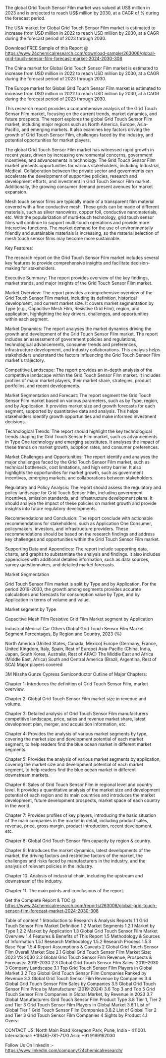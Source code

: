 The global Grid Touch Sensor Film market was valued at US$ million in 2023 and is projected to reach US$ million by 2030, at a CAGR of % during the forecast period.

The USA market for Global Grid Touch Sensor Film market is estimated to increase from USD million in 2022 to reach USD million by 2030, at a CAGR during the forecast period of 2023 through 2030.

Download FREE Sample of this Report @ https://www.24chemicalresearch.com/download-sample/263006/global-grid-touch-sensor-film-forecast-market-2024-2030-308

The China market for Global Grid Touch Sensor Film market is estimated to increase from USD million in 2022 to reach USD million by 2030, at a CAGR during the forecast period of 2023 through 2030.

The Europe market for Global Grid Touch Sensor Film market is estimated to increase from USD million in 2022 to reach USD million by 2030, at a CAGR during the forecast period of 2023 through 2030.

This research report provides a comprehensive analysis of the Grid Touch Sensor Film market, focusing on the current trends, market dynamics, and future prospects. The report explores the global Grid Touch Sensor Film market, including major regions such as North America, Europe, Asia-Pacific, and emerging markets. It also examines key factors driving the growth of Grid Touch Sensor Film, challenges faced by the industry, and potential opportunities for market players.

The global Grid Touch Sensor Film market has witnessed rapid growth in recent years, driven by increasing environmental concerns, government incentives, and advancements in technology. The Grid Touch Sensor Film market presents opportunities for various stakeholders, including Industrial, Medical. Collaboration between the private sector and governments can accelerate the development of supportive policies, research and development efforts, and investment in Grid Touch Sensor Film market. Additionally, the growing consumer demand present avenues for market expansion.

Mesh touch sensor films are typically made of a transparent film material covered with a fine conductive mesh. These grids can be made of different materials, such as silver nanowires, copper foil, conductive nanomaterials, etc. With the popularization of multi-touch technology, grid touch sensor films will continue to support multi-touch operations and provide more interactive functions. The market demand for the use of environmentally friendly and sustainable materials is increasing, so the material selection of mesh touch sensor films may become more sustainable.

Key Features:

The research report on the Grid Touch Sensor Film market includes several key features to provide comprehensive insights and facilitate decision-making for stakeholders.

Executive Summary: The report provides overview of the key findings, market trends, and major insights of the Grid Touch Sensor Film market.

Market Overview: The report provides a comprehensive overview of the Grid Touch Sensor Film market, including its definition, historical development, and current market size. It covers market segmentation by Type (e.g., Capacitive Mesh Film, Resistive Grid Film), region, and application, highlighting the key drivers, challenges, and opportunities within each segment.

Market Dynamics: The report analyses the market dynamics driving the growth and development of the Grid Touch Sensor Film market. The report includes an assessment of government policies and regulations, technological advancements, consumer trends and preferences, infrastructure development, and industry collaborations. This analysis helps stakeholders understand the factors influencing the Grid Touch Sensor Film market's trajectory.

Competitive Landscape: The report provides an in-depth analysis of the competitive landscape within the Grid Touch Sensor Film market. It includes profiles of major market players, their market share, strategies, product portfolios, and recent developments.

Market Segmentation and Forecast: The report segment the Grid Touch Sensor Film market based on various parameters, such as by Type, region, and by Application. It provides market size and growth forecasts for each segment, supported by quantitative data and analysis. This helps stakeholders identify growth opportunities and make informed investment decisions.

Technological Trends: The report should highlight the key technological trends shaping the Grid Touch Sensor Film market, such as advancements in Type One technology and emerging substitutes. It analyses the impact of these trends on market growth, adoption rates, and consumer preferences.

Market Challenges and Opportunities: The report identify and analyses the major challenges faced by the Grid Touch Sensor Film market, such as technical bottleneck, cost limitations, and high entry barrier. It also highlights the opportunities for market growth, such as government incentives, emerging markets, and collaborations between stakeholders.

Regulatory and Policy Analysis: The report should assess the regulatory and policy landscape for Grid Touch Sensor Film, including government incentives, emission standards, and infrastructure development plans. It should analyse the impact of these policies on market growth and provide insights into future regulatory developments.

Recommendations and Conclusion: The report conclude with actionable recommendations for stakeholders, such as Application One Consumer, policymakers, investors, and infrastructure providers. These recommendations should be based on the research findings and address key challenges and opportunities within the Grid Touch Sensor Film market.

Supporting Data and Appendices: The report include supporting data, charts, and graphs to substantiate the analysis and findings. It also includes appendices with additional detailed information, such as data sources, survey questionnaires, and detailed market forecasts.

Market Segmentation

Grid Touch Sensor Film market is split by Type and by Application. For the period 2019-2030, the growth among segments provides accurate calculations and forecasts for consumption value by Type, and by Application in terms of volume and value.

Market segment by Type

Capacitive Mesh Film
Resistive Grid Film
Market segment by Application

Industrial
Medical
Car
Others
Global Grid Touch Sensor Film Market Segment Percentages, By Region and Country, 2023 (%)

North America (United States, Canada, Mexico)
Europe (Germany, France, United Kingdom, Italy, Spain, Rest of Europe)
Asia-Pacific (China, India, Japan, South Korea, Australia, Rest of APAC)
The Middle East and Africa (Middle East, Africa)
South and Central America (Brazil, Argentina, Rest of SCA)
Major players covered

3M
Nissha
Gunze
Cypress Semiconductor
Outline of Major Chapters:

Chapter 1: Introduces the definition of Grid Touch Sensor Film, market overview.

Chapter 2: Global Grid Touch Sensor Film market size in revenue and volume.

Chapter 3: Detailed analysis of Grid Touch Sensor Film manufacturers competitive landscape, price, sales and revenue market share, latest development plan, merger, and acquisition information, etc.

Chapter 4: Provides the analysis of various market segments by type, covering the market size and development potential of each market segment, to help readers find the blue ocean market in different market segments.

Chapter 5: Provides the analysis of various market segments by application, covering the market size and development potential of each market segment, to help readers find the blue ocean market in different downstream markets.

Chapter 6: Sales of Grid Touch Sensor Film in regional level and country level. It provides a quantitative analysis of the market size and development potential of each region and its main countries and introduces the market development, future development prospects, market space of each country in the world.

Chapter 7: Provides profiles of key players, introducing the basic situation of the main companies in the market in detail, including product sales, revenue, price, gross margin, product introduction, recent development, etc.

Chapter 8: Global Grid Touch Sensor Film capacity by region & country.

Chapter 9: Introduces the market dynamics, latest developments of the market, the driving factors and restrictive factors of the market, the challenges and risks faced by manufacturers in the industry, and the analysis of relevant policies in the industry.

Chapter 10: Analysis of industrial chain, including the upstream and downstream of the industry.

Chapter 11: The main points and conclusions of the report.

Get the Complete Report & TOC @ https://www.24chemicalresearch.com/reports/263006/global-grid-touch-sensor-film-forecast-market-2024-2030-308

Table of content
1 Introduction to Research & Analysis Reports
1.1 Grid Touch Sensor Film Market Definition
1.2 Market Segments
1.2.1 Market by Type
1.2.2 Market by Application
1.3 Global Grid Touch Sensor Film Market Overview
1.4 Features & Benefits of This Report
1.5 Methodology & Sources of Information
1.5.1 Research Methodology
1.5.2 Research Process
1.5.3 Base Year
1.5.4 Report Assumptions & Caveats
2 Global Grid Touch Sensor Film Overall Market Size
2.1 Global Grid Touch Sensor Film Market Size: 2023 VS 2030
2.2 Global Grid Touch Sensor Film Revenue, Prospects & Forecasts: 2019-2030
2.3 Global Grid Touch Sensor Film Sales: 2019-2030
3 Company Landscape
3.1 Top Grid Touch Sensor Film Players in Global Market
3.2 Top Global Grid Touch Sensor Film Companies Ranked by Revenue
3.3 Global Grid Touch Sensor Film Revenue by Companies
3.4 Global Grid Touch Sensor Film Sales by Companies
3.5 Global Grid Touch Sensor Film Price by Manufacturer (2019-2024)
3.6 Top 3 and Top 5 Grid Touch Sensor Film Companies in Global Market, by Revenue in 2023
3.7 Global Manufacturers Grid Touch Sensor Film Product Type
3.8 Tier 1, Tier 2 and Tier 3 Grid Touch Sensor Film Players in Global Market
3.8.1 List of Global Tier 1 Grid Touch Sensor Film Companies
3.8.2 List of Global Tier 2 and Tier 3 Grid Touch Sensor Film Companies
4 Sights by Product
4.1 Overvi

CONTACT US:
North Main Road Koregaon Park, Pune, India - 411001.
International: +1(646)-781-7170
Asia: +91 9169162030

Follow Us On linkedin :- https://www.linkedin.com/company/24chemicalresearch/
